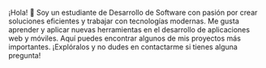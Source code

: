 ¡Hola! 👋
Soy un estudiante de Desarrollo de Software con pasión por crear soluciones eficientes y trabajar con tecnologías modernas. Me gusta aprender y aplicar nuevas herramientas en el desarrollo de aplicaciones web y móviles. Aquí puedes encontrar algunos de mis proyectos más importantes. ¡Explóralos y no dudes en contactarme si tienes alguna pregunta!
